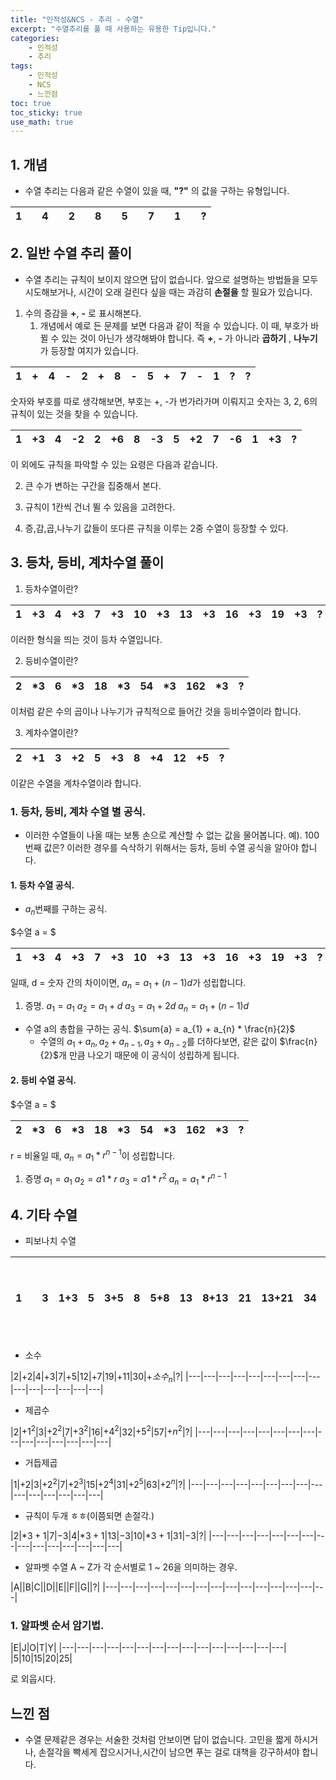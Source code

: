 ```yaml
---
title: "인적성&NCS - 추리 - 수열"
excerpt: "수열추리를 풀 때 사용하는 유용한 Tip입니다."
categories:
    - 인적성
    - 추리
tags:
    - 인적성
    - NCS
    - 느낀점
toc: true
toc_sticky: true
use_math: true
---
```


## 1. 개념
* 수열 추리는 다음과 같은 수열이 있을 때, **"?"** 의 값을 구하는 유형입니다.

|1||4||2||8||5||7||1||?|
|---|---|---|---|---|---|---|---|---|---|---|---|---|---|---|

## 2. 일반 수열 추리 풀이
* 수열 추리는 규칙이 보이지 않으면 답이 없습니다. 앞으로 설명하는 방법들을 모두 시도해보거나, 시간이 오래 걸린다 싶을 때는 과감히 **손절을** 할 필요가 있습니다.

1. 수의 증감을 **+**, **-** 로 표시해본다.
    1. 개념에서 예로 든 문제를 보면 다음과 같이 적을 수 있습니다.
    이 때, 부호가 바뀔 수 있는 것이 아닌가 생각해봐야 합니다. 즉 **+**, **-** 가 아니라 **곱하기** , **나누기** 가 등장할 여지가 있습니다. 

|1|+|4|-|2|+|8|-|5|+|7|-|1|?|?|
|---|---|---|---|---|---|---|---|---|---|---|---|---|---|---|

숫자와 부호를 따로 생각해보면, 
부호는 +, -가 번가라가며 이뤄지고
숫자는 3, 2, 6의 규칙이 있는 것을 찾을 수 있습니다.

|1|+3|4|-2|2|+6|8|-3|5|+2|7|-6|1|+3|?|
|---|---|---|---|---|---|---|---|---|---|---|---|---|---|---|

이 외에도 규칙을 파악할 수 있는 요령은 다음과 같습니다.

2. 큰 수가 변하는 구간을 집중해서 본다.

3. 규칙이 1칸씩 건너 뛸 수 있음을 고려한다.
4. 증,감,곱,나누기 값들이 또다른 규칙을 이루는 2중 수열이 등장할 수 있다.

## 3. 등차, 등비, 계차수열 풀이

1. 등차수열이란?

|1|+3|4|+3|7|+3|10|+3|13|+3|16|+3|19|+3|?|
|---|---|---|---|---|---|---|---|---|---|---|---|---|---|---|

이러한 형식을 띄는 것이 등차 수열입니다.

2. 등비수열이란?

|2|*3|6|*3|18|*3|54|*3|162|*3|?|
|---|---|---|---|---|---|---|---|---|---|---|

이처럼 같은 수의 곱이나 나누기가 규칙적으로 들어간 것을 등비수열이라 합니다.

3. 계차수열이란?

|2|+1|3|+2|5|+3|8|+4|12|+5|?|
|---|---|---|---|---|---|---|---|---|---|---|

이같은 수열을 계차수열이라 합니다.

### 1. 등차, 등비, 계차 수열 별 공식.
* 이러한 수열들이 나올 때는 보통 손으로 계산할 수 없는 값을 물어봅니다.
예). 100번째 값은?
이러한 경우를 슥삭하기 위해서는 등차, 등비 수열 공식을 알아야 합니다.


#### 1. 등차 수열 공식.

* $a_{n}$번째를 구하는 공식. 

$수열 a = $

|1|+3|4|+3|7|+3|10|+3|13|+3|16|+3|19|+3|?|
|---|---|---|---|---|---|---|---|---|---|---|---|---|---|---|

일때, 
d = 숫자 간의 차이이면,
$a_{n} = a_{1} + (n-1)d$가 성립합니다.

1. 증명.
$a_{1} = a_{1}$
$a_{2} = a_{1} + d$
$a_{3} = a_{1} + 2d$
$a_{n} = a_{1} + (n-1)d$

* 수열 a의 총합을 구하는 공식.
$\sum{a} = a_{1} + a_{n} * \frac{n}{2}$
    * 수열의 $a_{1} + a_{n}, a_{2} + a_{n-1}, a_{3} + a_{n-2}$를 더하다보면, 같은 값이 $\frac{n}{2}$개 만큼 나오기 때문에 이 공식이 성립하게 됩니다. 

#### 2. 등비 수열 공식.

$수열 a = $


|2|*3|6|*3|18|*3|54|*3|162|*3|?|
|---|---|---|---|---|---|---|---|---|---|---|

r = 비율일 때,
$a_{n} = a_{1} * r^{n-1}$이 성립합니다.

1. 증명
$a_{1} = a_{1}$
$a_{2}=a{1}*r$
$a_{3} = a{1}*r^{2}$
$a_{n} = a_{1} * r^{n-1}$

## 4. 기타 수열

* 피보나치 수열

|1||3|1+3|5|3+5|8|5+8|13|8+13|21|13+21|34|$a_{n-2}+a_{n-1}$|?|
|---|---|---|---|---|---|---|---|---|---|---|---|---|---|---|

* 소수

|2|+2|4|+3|7|+5|12|+7|19|+11|30|$+소수_{n}$|?|
|---|---|---|---|---|---|---|---|---|---|---|---|---|---|---|

* 제곱수

|2|$+1^2$|3|$+2^2$|7|$+3^2$|16|$+4^2$|32|$+5^2$|57|$+n^{2}$|?|
|---|---|---|---|---|---|---|---|---|---|---|---|---|---|---|

* 거듭제곱

|1|+2|3|$+2^2$|7|$+2^3$|15|$+2^4$|31|$+2^5$|63|$+2^{n}$|?|
|---|---|---|---|---|---|---|---|---|---|---|---|---|---|---|

* 규칙이 두개 ㅎㅎ(이쯤되면 손절각.)

|2|$*3+1$|7|$-3$|4|$*3+1$|13|$-3$|10|$*3+1$|31|$-3$|?|
|---|---|---|---|---|---|---|---|---|---|---|---|---|---|---|

* 알파벳 수열
A ~ Z가 각 순서별로 1 ~ 26을 의미하는 경우.

|A||B|C||D||E||F||G||?|
|---|---|---|---|---|---|---|---|---|---|---|---|---|---|---|

### 1. 알파벳 순서 암기법.
|E|J|O|T|Y|
|---|---|---|---|---|---|---|---|---|---|---|---|---|---|---|
|5|10|15|20|25|

로 외웁시다. 

## 느낀 점
* 수열 문제같은 경우는 서술한 것처럼 안보이면 답이 없습니다. 고민을 짧게 하시거나, 손절각을 빡세게 잡으시거나,시간이 남으면 푸는 걸로 대책을 강구하셔야 합니다.